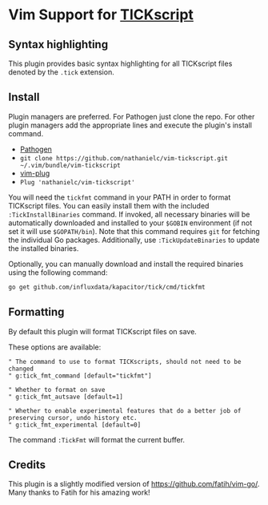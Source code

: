 # Vim Support for [TICKscript](https://docs.influxdata.com/kapacitor/v0.11/tick/)


## Syntax highlighting


This plugin provides basic syntax highlighting for all TICKscript files denoted by the `.tick` extension.

## Install

Plugin managers are preferred. For Pathogen just clone the repo. For other
plugin managers add the appropriate lines and execute the plugin's install
command.

*  [Pathogen](https://github.com/tpope/vim-pathogen)
  * `git clone https://github.com/nathanielc/vim-tickscript.git ~/.vim/bundle/vim-tickscript`
*  [vim-plug](https://github.com/junegunn/vim-plug)
  * `Plug 'nathanielc/vim-tickscript'`

You will need the `tickfmt` command in your PATH in order to format TICKscript files.
You can easily install them with the included `:TickInstallBinaries` command. If invoked, 
all necessary binaries will be automatically downloaded and installed to your `$GOBIN`
environment (if not set it will use `$GOPATH/bin`). Note that this command requires `git` 
for fetching the individual Go packages. Additionally, use `:TickUpdateBinaries` to update the
installed binaries.

Optionally, you can manually download and install the required binaries using the following command:

```sh
go get github.com/influxdata/kapacitor/tick/cmd/tickfmt
```

## Formatting

By default this plugin will format TICKscript files on save.

These options are available:

```vim
" The command to use to format TICKscripts, should not need to be changed
" g:tick_fmt_command [default="tickfmt"]

" Whether to format on save
" g:tick_fmt_autsave [default=1]

" Whether to enable experimental features that do a better job of preserving cursor, undo history etc.
" g:tick_fmt_experimental [default=0]
```

The command `:TickFmt` will format the current buffer.

## Credits

This plugin is a slightly modified version of https://github.com/fatih/vim-go/.
Many thanks to Fatih for his amazing work!


